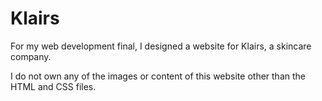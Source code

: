 # Klairs
For my web development final, I designed a website for Klairs, a skincare company.

I do not own any of the images or content of this website other than the HTML and CSS files.
